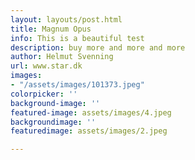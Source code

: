 ```yaml
---
layout: layouts/post.html
title: Magnum Opus
info: This is a beautiful test
description: buy more and more and more
author: Helmut Svenning
url: www.star.dk
images:
- "/assets/images/101373.jpeg"
colorpicker: ''
background-image: ''
featured-image: assets/images/4.jpeg
backgroundimage: ''
featuredimage: assets/images/2.jpeg

---
```


